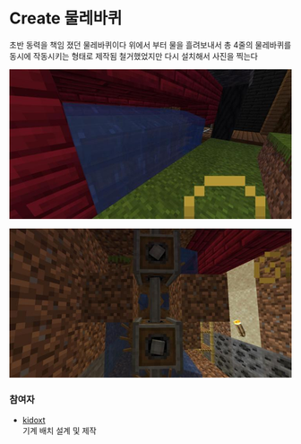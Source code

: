 # Create 물레바퀴

초반 동력을 책임 졌던 물레바퀴이다
위에서 부터 물을 흘려보내서
총 4줄의 물레바퀴를 동시에 작동시키는 형태로 제작됨
철거했었지만 다시 설치해서 사진을 찍는다 

![메인1](../../asset/systems/create_waterwheel/main1.jpg)

![메인2](../../asset/systems/create_waterwheel/main2.jpg)

### 참여자
<!-- tag_source_open:description:member_contribute -->
- [kidoxt](../members/kidoxt.md)  
기계 배치 설계 및 제작
<!-- tag_close-->